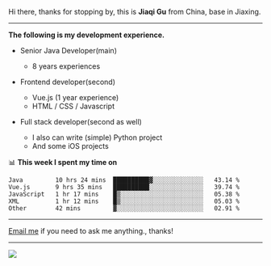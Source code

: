 Hi there, thanks for stopping by, this is **Jiaqi Gu** from China, base in Jiaxing.

---

**The following is my development experience.**

- Senior Java Developer(main)
  - 8 years experiences

- Frontend developer(second)
  - Vue.js (1 year experience)
  - HTML / CSS / Javascript
  
- Full stack developer(second as well)
  - I also can write (simple) Python project
  - And some iOS projects

📊 **This week I spent my time on**
<!--START_SECTION:waka-->
```text
Java         10 hrs 24 mins  ██████████▓░░░░░░░░░░░░░░   43.14 % 
Vue.js       9 hrs 35 mins   ██████████░░░░░░░░░░░░░░░   39.74 % 
JavaScript   1 hr 17 mins    █▒░░░░░░░░░░░░░░░░░░░░░░░   05.38 % 
XML          1 hr 12 mins    █▒░░░░░░░░░░░░░░░░░░░░░░░   05.03 % 
Other        42 mins         ▓░░░░░░░░░░░░░░░░░░░░░░░░   02.91 % 
```
<!--END_SECTION:waka-->

---

[Email me](mailto:droidqw@gmail.com?subject=Hiring_from_GitHub) if you need to ask me anything., thanks!

---

![]( https://visitor-badge.glitch.me/badge?page_id=githubgujiaqi)
